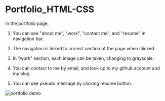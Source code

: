 # Portfolio_HTML-CSS

In the portfolio page,

1. You can see "about me", "work", "contact me", and "resume" in navigation bar.

2. The navigation is linked to correct section of the page when clicked.

3. In "work" section, each image can be taken, changing to grayscale.

4. You can contact to me by email, and look up to my github account and my blog.

5. You can see pseudo message by clicking resume button.


![portfolio demo](./assets/images/Portfolio_for_Bora_Lee.gif)

